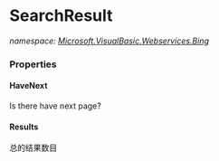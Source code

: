 ﻿# SearchResult
_namespace: [Microsoft.VisualBasic.Webservices.Bing](./index.md)_






### Properties

#### HaveNext
Is there have next page?
#### Results
总的结果数目
